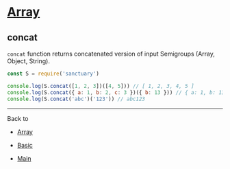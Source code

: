 # [Array](../README.md)

## concat

`concat` function returns concatenated version of input Semigroups (Array, Object, String).

```js
const S = require('sanctuary')

console.log(S.concat([1, 2, 3])([4, 5])) // [ 1, 2, 3, 4, 5 ]
console.log(S.concat({ a: 1, b: 2, c: 3 })({ b: 13 })) // { a: 1, b: 13, c: 3 }
console.log(S.concat('abc')('123')) // abc123
```

----------

Back to

- [Array](README.md)

- [Basic](../README.md)

- [Main](../../README.md)
